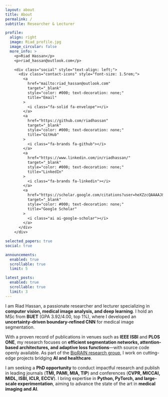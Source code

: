 ```yaml
---
layout: about
title: About
permalink: /
subtitle: Researcher & Lecturer

profile:
  align: right
  image: Riad_profile.jpg
  image_circular: false
  more_info: >
    <p>Riad Hassan</p>
    <p>riad_hassan@outlook.com</p>

    <div class="social" style="text-align: left;">
      <div class="contact-icons" style="font-size: 1.5rem;">
        <a
          href="mailto:riad_hassan@outlook.com"
          target="_blank"
          style="color: #000; text-decoration: none;"
          title="Email"
        >
          <i class="fa-solid fa-envelope"></i>
        </a>
        <a
          href="https://github.com/riadhassan"
          target="_blank"
          style="color: #000; text-decoration: none;"
          title="GitHub"
        >
          <i class="fa-brands fa-github"></i>
        </a>
        <a
          href="https://www.linkedin.com/in/riadhassan/"
          target="_blank"
          style="color: #000; text-decoration: none;"
          title="LinkedIn"
        >
          <i class="fa-brands fa-linkedin"></i>
        </a>
        <a
          href="https://scholar.google.com/citations?user=heXZzcQAAAAJ&hl=en"
          target="_blank"
          style="color: #000; text-decoration: none;"
          title="Google Scholar"
        >
          <i class="ai ai-google-scholar"></i>
        </a>
      </div>
    </div>

selected_papers: true
social: true

announcements:
  enabled: true
  scrollable: true
  limit: 5

latest_posts:
  enabled: true
  scrollable: true
  limit: 3
---
```


I am Riad Hassan, a passionate researcher and lecturer specializing in **computer vision, medical image analysis, and deep learning**. I hold an MSc from **BUET** (GPA 3.92/4.00, top 1%), where I developed an **uncertainty-driven boundary-refined CNN** for medical image segmentation.

With a proven record of publications in venues such as **IEEE ISBI** and **PLOS ONE**, my research focuses on **efficient segmentation networks, attention-based architectures, and adaptive loss functions**—with source code openly available. As part of the [BioRAIN research group](https://biorainlab.net/), I work on cutting-edge projects bridging **AI and healthcare**.

I am seeking a **PhD opportunity** to conduct impactful research and publish in leading journals (**TMI, PAMI, MIA, TIP**) and conferences (**CVPR, MICCAI, MIDL, ISBI, ICLR, ECCV**). I bring expertise in **Python, PyTorch, and large-scale experimentation**, aiming to advance the state of the art in **medical imaging and AI**.
